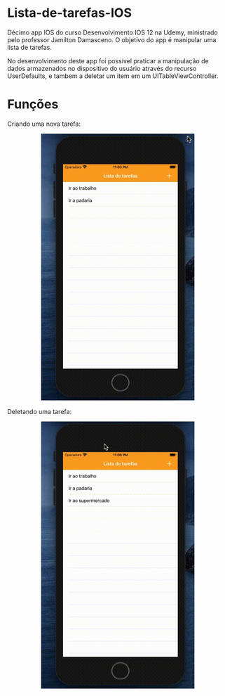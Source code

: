 # Lista-de-tarefas-IOS
Décimo app IOS do curso Desenvolvimento IOS 12 na Udemy, ministrado pelo professor Jamilton Damasceno. O objetivo do app é manipular uma lista de tarefas.

No desenvolvimento deste app foi possível praticar a manipulação de dados armazenados no dispositivo do usuário através do recurso UserDefaults, e tambem a deletar um item em um UITableViewController.

<h1> Funções </h1>

Criando uma nova tarefa:

<p align="center">
  <img src="https://github.com/Gilbert097/Lista-de-tarefas-IOS/blob/master/create-task.gif?raw=true" width="350" title="Imagem App">
</p>

Deletando uma tarefa:

<p align="center">
  <img src="https://github.com/Gilbert097/Lista-de-tarefas-IOS/blob/master/delete-task.gif?raw=true" width="350" title="Imagem App">
</p>
